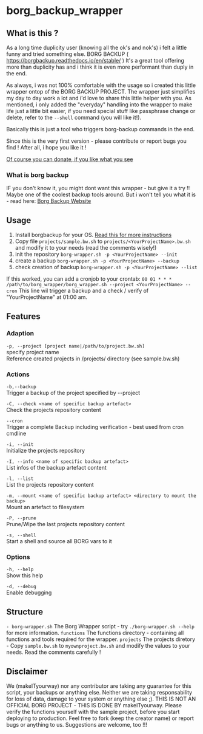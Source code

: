 # borg_backup_wrapper

## What is this ?
As a long time duplicity user (knowing all the ok's and nok's) i felt a little funny and tried something else.
BORG BACKUP ( https://borgbackup.readthedocs.io/en/stable/ )
It's a great tool offering more than duplicity has and i think it is even more performant than duply in the end.

As always, i was not 100% comfortable with the usage so i created this little wrapper ontop of the BORG BACKUP PROJECT.
The wrapper just simplifies my day to day work a lot and i'd love to share this little helper with you.
As mentioned, i only added the "everyday" handling into the wrapper to make life just a little bit easier, if you need special stuff like passphrase change or delete, refer to the `--shell` command (you will like it!).

Basically this is just a tool who triggers borg-backup commands in the end.

Since this is the very first version - please contribute or report bugs you find !
After all, i hope you like it !

[Of course you can donate, if you like what you see](https://www.paypal.com/cgi-bin/webscr?cmd=_donations&business=info%40makeityourway%2ede&lc=DE&item_name=makeITyourway&item_number=borg%2dbackup&no_note=0&cn=Mitteilung%20an%20den%20H%c3%a4ndler%3a&no_shipping=2&currency_code=EUR&bn=PP%2dDonationsBF%3abtn_donateCC_LG%2egif%3aNonHosted)

### What is borg backup
IF you don't know it, you might dont want this wrapper - but give it a try !!
Maybe one of the coolest backup tools around.
But i won't tell you what it is - read here: [Borg Backup Website](https://borgbackup.readthedocs.io/en/stable/)

## Usage
1) Install borgbackup for your OS. [Read this for more instructions](https://borgbackup.readthedocs.io/en/stable/installation.html)
2) Copy file `projects/sample.bw.sh` to `projects/<YourProjectName>.bw.sh` and modify it to your needs (read the comments wisely!)  
3) init the repository `borg-wrapper.sh -p <YourProjectName> --init`  
4) create a backup `borg-wrapper.sh -p <YourProjectName> --backup`  
5) check creation of backup `borg-wrapper.sh -p <YourProjectName> --list`  

If this worked, you can add a cronjob to your crontab:
`00 01 * * * /path/to/borg_wrapper/borg_wrapper.sh --project <YourProjectName> --cron`
This line wil trigger a backup and a check / verify of "YourProjectName" at 01:00 am.


## Features

### Adaption
`-p, --project [project name|/path/to/project.bw.sh]`  
specify project name  
Reference created projects in /projects/ directory (see sample.bw.sh)  

### Actions
`-b,--backup`  
Trigger a backup of the project specified by --project

`-C, --check <name of specific backup artefact>`  
Check the projects repository content  

`--cron`  
Trigger a complete Backup including verification - best used from cron cmdline  

`-i, --init`  
Initialize the projects repository  

`-I, --info <name of specific backup artefact>`  
List infos of the backup artefact content  

`-l, --list`  
List the projects repository content  

`-m, --mount <name of specific backup artefact> <directory to mount the backup>`  
Mount an artefact to filesystem  

`-P, --prune`  
Prune/Wipe the last projects repository content  

`-s, --shell`  
Start a shell and source all BORG vars to it  

### Options
`-h, --help`  
Show this help  

`-d, --debug`  
Enable debugging  

## Structure
`- borg-wrapper.sh`
The Borg Wrapper script - try `./borg-wrapper.sh --help` for more information.
`functions`
The functions directory - containing all functions and tools required for the wrapper.
`projects`
The projects diretory - Copy `sample.bw.sh` to `myownproject.bw.sh` and modify the values to your needs.
Read the comments carefully !


## Disclaimer
We (makeITyourway) nor any contributor are taking any guarantee for this script, your backups or anything else.
Neither we are taking responsability for loss of data, damage to your system or anything else ;). 
THIS IS NOT AN OFFICIAL BORG PROJECT - THIS IS DONE BY makeITyourway.
Please verify the functions yourself with the sample project, before you start deploying to production.
Feel free to fork (keep the creator name) or report bugs or anything to us.
Suggestions are welcome, too !!!

